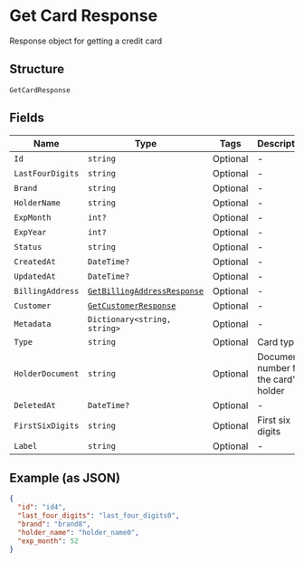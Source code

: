 
# Get Card Response

Response object for getting a credit card

## Structure

`GetCardResponse`

## Fields

| Name | Type | Tags | Description |
|  --- | --- | --- | --- |
| `Id` | `string` | Optional | - |
| `LastFourDigits` | `string` | Optional | - |
| `Brand` | `string` | Optional | - |
| `HolderName` | `string` | Optional | - |
| `ExpMonth` | `int?` | Optional | - |
| `ExpYear` | `int?` | Optional | - |
| `Status` | `string` | Optional | - |
| `CreatedAt` | `DateTime?` | Optional | - |
| `UpdatedAt` | `DateTime?` | Optional | - |
| `BillingAddress` | [`GetBillingAddressResponse`](../../doc/models/get-billing-address-response.md) | Optional | - |
| `Customer` | [`GetCustomerResponse`](../../doc/models/get-customer-response.md) | Optional | - |
| `Metadata` | `Dictionary<string, string>` | Optional | - |
| `Type` | `string` | Optional | Card type |
| `HolderDocument` | `string` | Optional | Document number for the card's holder |
| `DeletedAt` | `DateTime?` | Optional | - |
| `FirstSixDigits` | `string` | Optional | First six digits |
| `Label` | `string` | Optional | - |

## Example (as JSON)

```json
{
  "id": "id4",
  "last_four_digits": "last_four_digits0",
  "brand": "brand8",
  "holder_name": "holder_name0",
  "exp_month": 52
}
```

